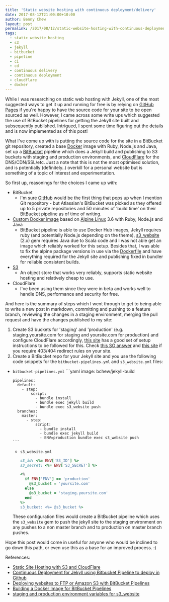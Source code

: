 ```yaml
---
title: 'Static website hosting with continuous deployment/delivery'
date: 2017-08-12T21:00:00+10:00
author: Benny Chew
layout: post
permalink: /2017/08/12/static-website-hosting-with-continuous-deployment-delivery/
tags:
  - static website hosting
  - s3
  - jekyll
  - bitbucket
  - pipeline
  - ci
  - cd
  - continuous delivery
  - continuous deployment
  - cloudflare
  - docker
---
```

While I was researching on static web hosting with Jekyll, one of the most suggested ways to get it up and running for free is by relying on [GitHub Pages](https://pages.github.com/) if you're happy to have the source code for your site to be open sourced as well. However, I came across some write ups which suggested the use of BitBucket pipelines for getting the Jekyll site built and subsequently published. Intrigued, I spent some time figuring out the details and is now implemented as of this post!

What I've come up with is putting the source code for the site in a BitBucket git repository, created a base [Docker](https://www.docker.com/) image with Ruby, Node.js and Java, set up a [BitBucket](https://bitbucket.org/) pipeline which does a Jekyll build and publishing to S3 buckets with staging and production environments, and [CloudFlare](https://www.cloudflare.com/) for the DNS/CDN/SSL/etc. Just a note that this is not the most optimised solution, and is potentially (definitely..) overkill for a personal website but is something of a topic of interest and experimentation.

So first up, reasonings for the choices I came up with:
- BitBucket
  - I'm sure [GitHub](https://github.com) would be the first thing that pops up when I mention Git repository - but Atlassian's BitBucket was picked as they offered up to 5 private repositories and 50 minutes of 'build time' on their BitBucket pipeline as of time of writing.
- [Custom Docker image](https://hub.docker.com/r/bchew/jekyll-build/) based on [Alpine Linux](https://alpinelinux.org/) 3.6 with Ruby, Node.js and Java
  - BitBucket pipeline is able to use Docker Hub images, Jekyll requires ruby (and potentially Node.js depending on the theme), [s3_website](https://github.com/laurilehmijoki/s3_website) (2.x) gem requires Java due to Scala code and I was not able get an image which reliably worked for this setup. Besides that, I was able to fix the alpine package versions in use via the [Dockerfile](https://github.com/bchew/jekyll-build/blob/master/Dockerfile) and have everything required for the Jekyll site and publishing fixed in bundler for reliable consistent builds.
- [S3](https://aws.amazon.com/s3/)
  - An object store that works very reliably, supports static website hosting and relatively cheap to use.
- CloudFlare
  - I've been using them since they were in beta and works well to handle DNS, performance and security for free.

And here is the summary of steps which I went through to get to being able to write a new post in markdown, committing and pushing to a feature branch, reviewing the changes in a staging environment, merging the pull request and have the changes published to my site:

1. Create S3 buckets for 'staging' and 'production' (e.g. staging.yoursite.com for staging and yoursite.com for production) and configure CloudFlare accordingly, [this site](https://wsvincent.com/static-site-hosting-with-s3-and-cloudflare/) has a good set of setup instructions to be followed for this. Check [this SO answer](https://stackoverflow.com/questions/16267339/s3-static-website-hosting-route-all-paths-to-index-html/16877231#16877231) and [this site](http://blog.michaelcwright.com/2015/11/26/custom-404-pages-with-amazon-s3/) if you require 403/404 redirect rules on your site.
1. Create a BitBucket repo for your Jekyll site and you use the following code snippets for the `bitbucket-pipelines.yml` and `s3_website.yml` files:
  - `bitbucket-pipelines.yml`
        ```yaml
        image: bchew/jekyll-build

        pipelines:
          default:
            - step:
                script:
                  - bundle install
                  - bundle exec jekyll build
                  - bundle exec s3_website push
          branches:
            master:
              - step:
                  script:
                    - bundle install
                    - bundle exec jekyll build
                    - ENV=production bundle exec s3_website push
        ```
    - `s3_website.yml`
        ```ruby
        s3_id: <%= ENV['S3_ID'] %>
        s3_secret: <%= ENV['S3_SECRET'] %>

        <%
          if ENV['ENV'] == 'production'
            @s3_bucket = 'yoursite.com'
          else
            @s3_bucket = 'staging.yoursite.com'
          end
        %>
        s3_bucket: <%= @s3_bucket %>
        ```
    
    These configuration files would create a BitBucket pipeline which uses the `s3_website` gem to push the jekyll site to the staging environment on any pushes to a non master branch and to production on master branch pushes.

Hope this post would come in useful for anyone who would be inclined to go down this path, or even use this as a base for an improved process. :)

References:
- [Static Site Hosting with S3 and CloudFlare](https://wsvincent.com/static-site-hosting-with-s3-and-cloudflare/)
- [Continuous Deployment for Jekyll using Bitbucket Pipeline to deploy in Github](https://seenukarthi.com/pipeline/2017/06/22/jekyll-github-cicd-bitbucket-pipeline/)
- [Deploying websites to FTP or Amazon S3 with BitBucket Pipelines](https://www.savjee.be/2016/06/Deploying-website-to-ftp-or-amazon-s3-with-BitBucket-Pipelines/)
- [Building a Docker Image for BitBucket Pipelines](http://128bitstudios.com/2017/01/10/Building-a-Docker-Image-for-BitBucket-Pipelines/)
- [staging and production environment variables for s3_website](https://github.com/laurilehmijoki/s3_website/issues/223#issuecomment-294050121)
